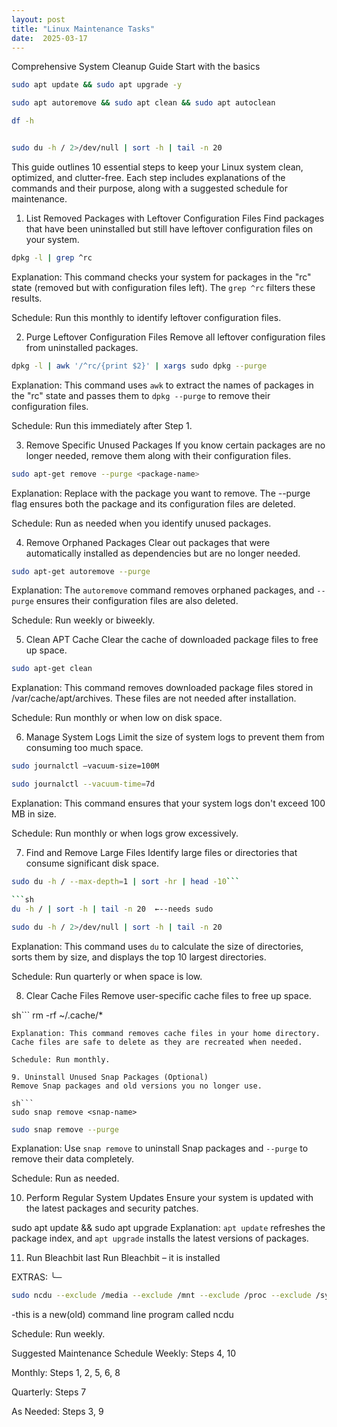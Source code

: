 ```yaml
---
layout: post
title: "Linux Maintenance Tasks"
date:  2025-03-17
---
```



Comprehensive System Cleanup Guide
Start with the basics

```sh
sudo apt update && sudo apt upgrade -y
```
```sh
sudo apt autoremove && sudo apt clean && sudo apt autoclean
```
```sh
df -h
```
```sh

sudo du -h / 2>/dev/null | sort -h | tail -n 20
```


This guide outlines 10 essential steps to keep your Linux system clean, optimized, and clutter-free. Each step includes explanations of the commands and their purpose, along with a suggested schedule for maintenance.

1. List Removed Packages with Leftover Configuration Files
Find packages that have been uninstalled but still have leftover configuration files on your system.

```sh
dpkg -l | grep ^rc
```

Explanation: This command checks your system for packages in the "rc" state (removed but with configuration files left). The `grep ^rc` filters these results.

Schedule: Run this monthly to identify leftover configuration files.

2. Purge Leftover Configuration Files
Remove all leftover configuration files from uninstalled packages.

```sh
dpkg -l | awk '/^rc/{print $2}' | xargs sudo dpkg --purge
```

Explanation: This command uses `awk` to extract the names of packages in the "rc" state and passes them to `dpkg --purge` to remove their configuration files.

Schedule: Run this immediately after Step 1.

3. Remove Specific Unused Packages
If you know certain packages are no longer needed, remove them along with their configuration files.

```sh
sudo apt-get remove --purge <package-name>
```

Explanation: Replace <package-name> with the package you want to remove. The --purge flag ensures both the package and its configuration files are deleted.

Schedule: Run as needed when you identify unused packages.

4. Remove Orphaned Packages
Clear out packages that were automatically installed as dependencies but are no longer needed.

```sh
sudo apt-get autoremove --purge
```

Explanation: The `autoremove` command removes orphaned packages, and `--purge` ensures their configuration files are also deleted.

Schedule: Run weekly or biweekly.

5. Clean APT Cache
Clear the cache of downloaded package files to free up space.

```sh
sudo apt-get clean
```

Explanation: This command removes downloaded package files stored in /var/cache/apt/archives. These files are not needed after installation.

Schedule: Run monthly or when low on disk space.

6. Manage System Logs
Limit the size of system logs to prevent them from consuming too much space.

```sh
sudo journalctl –vacuum-size=100M
```
```sh
sudo journalctl --vacuum-time=7d
```

Explanation: This command ensures that your system logs don't exceed 100 MB in size.

Schedule: Run monthly or when logs grow excessively.

7. Find and Remove Large Files
Identify large files or directories that consume significant disk space.

```sh
sudo du -h / --max-depth=1 | sort -hr | head -10```

```sh
du -h / | sort -h | tail -n 20  ←--needs sudo
```
```sh
sudo du -h / 2>/dev/null | sort -h | tail -n 20
```

Explanation: This command uses `du` to calculate the size of directories, sorts them by size, and displays the top 10 largest directories.

Schedule: Run quarterly or when space is low.

8. Clear Cache Files
Remove user-specific cache files to free up space.

sh```
rm -rf ~/.cache/*
```
Explanation: This command removes cache files in your home directory. Cache files are safe to delete as they are recreated when needed.

Schedule: Run monthly.

9. Uninstall Unused Snap Packages (Optional)
Remove Snap packages and old versions you no longer use.

sh```
sudo snap remove <snap-name>
```
```sh
sudo snap remove --purge
```
Explanation: Use `snap remove` to uninstall Snap packages and `--purge` to remove their data completely.

Schedule: Run as needed.

10. Perform Regular System Updates
Ensure your system is updated with the latest packages and security patches.

sudo apt update && sudo apt upgrade
Explanation: `apt update` refreshes the package index, and `apt upgrade` installs the latest versions of packages.

11. Run Bleachbit last
Run Bleachbit – it is installed

EXTRAS:
╰─ 
```sh
sudo ncdu --exclude /media --exclude /mnt --exclude /proc --exclude /sys --exclude /dev /BACKUPS\ TEMP/
```

-this is a new(old) command line program called ncdu


Schedule: Run weekly.

Suggested Maintenance Schedule
Weekly: Steps 4, 10

Monthly: Steps 1, 2, 5, 6, 8

Quarterly: Steps 7

As Needed: Steps 3, 9